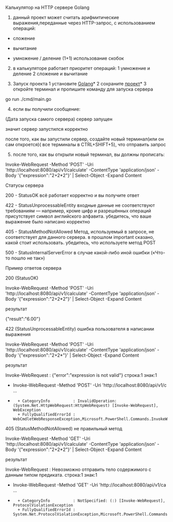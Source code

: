  Калькулятор на HTTP сервере Golang

1. данный проект может считать арифмитические выражения,переданные через HTTP-запрос, с использованием операций:
 + сложение
 - вычитание
 * умножение
 / деление
(1+1) использование скобок


2. в  калькуляторе работает приоритет операций:
1 умножение и деление
2 сложение и вычитание


3. Запуск проекта
 1 установите [Golang](https://go.dev/dl/)*
 2 сохраните [проект](https://github.com/WO1N123/YandexLic123.git)*
 3 откройте терминал и пропишите команду для запуска сервера

go run ./cmd/main.go

4. если вы получили сообщение:

(Дата запуска самого сервера) сервер запущен

значит сервер запустился корректно

после того, как вы запустили сервер, создайте новый терминал(или он сам откроется)( все терминалы в CTRL+SHIFT+5), что отправить запрос
 
 
5. после того, как вы открыли новый терминал, вы должны прописать:

Invoke-WebRequest -Method 'POST' -Uri 'http://localhost:8080/api/v1/calculate' -ContentType 'application/json' -Body '{"expression":"2+2*2"}' | Select-Object -Expand Content


Статусы сервера

200 - StatusOK 
всё работает корректно и вы получите ответ

422 - StatusUnprocessableEntity 
входные данные не соответствуют требованиям — например, кроме цифр и разрешённых операций присутствует символ английского алфавита. убедитесь, что ваше выражение было написано корректно

405 - StatusMethodNotAllowed
Метод, используемый в запросе, не соответствует для данного сервера. в прошлом important сказано, какой стоит использовать. убедитесь, что используете метод POST

500 - StatusInternalServerError
в случае какой-либо иной ошибки («Что-то пошло не так»)

Пример ответов сервера

200 (StatusOK)


Invoke-WebRequest -Method 'POST' -Uri 'http://localhost:8080/api/v1/calculate' -ContentType 'application/json' -Body '{"expression":"2+2*2"}' | Select-Object -Expand Content

результат

{"result":"6.00"}

422 (StatusUnprocessableEntity) ошибка пользователя в написании выражения

Invoke-WebRequest -Method 'POST' -Uri 'http://localhost:8080/api/v1/calculate' -ContentType 'application/json' -Body '{"expression":"2+2*"}' | Select-Object -Expand Content

результат

Invoke-WebRequest : {"error":"expression is not valid"}
строка:1 знак:1
+ Invoke-WebRequest -Method 'POST' -Uri 'http://localhost:8080/api/v1/c ...
+ ~~~~~~~~~~~~~~~~~~~~~~~~~~~~~~~~~~~~~~~~~~~~~~~~~~~~~~~~~~~~~~~~~~~~~
    + CategoryInfo          : InvalidOperation: (System.Net.HttpWebRequest:HttpWebRequest) [Invoke-WebRequest], WebException
    + FullyQualifiedErrorId : WebCmdletWebResponseException,Microsoft.PowerShell.Commands.InvokeWebRequestCommand

405 (StatusMethodNotAllowed) не правильный метод

Invoke-WebRequest -Method 'GET' -Uri 'http://localhost:8080/api/v1/calculate' -ContentType 'application/json' -Body '{"expression":"2+2*2"}' | Select-Object -Expand Content


результат

Invoke-WebRequest : Невозможно отправить тело содержимого с данным типом предиката.
строка:1 знак:1
+ Invoke-WebRequest -Method 'GET' -Uri 'http://localhost:8080/api/v1/ca ...
+ ~~~~~~~~~~~~~~~~~~~~~~~~~~~~~~~~~~~~~~~~~~~~~~~~~~~~~~~~~~~~~~~~~~~~~
    + CategoryInfo          : NotSpecified: (:) [Invoke-WebRequest], ProtocolViolationException
    + FullyQualifiedErrorId : System.Net.ProtocolViolationException,Microsoft.PowerShell.Commands.InvokeWebRequestCommand
